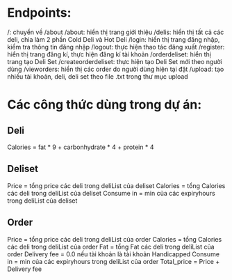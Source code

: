 # Endpoints:

/: chuyển về /about
/about: hiển thị trang giới thiệu
/delis: hiển thị tất cả các deli, chia làm 2 phần Cold Deli và Hot Deli
/login: hiển thị trang đăng nhập, kiểm tra thông tin đăng nhập
/logout: thực hiện thao tác đăng xuất
/register: hiển thị trang đăng kí, thực hiện đăng kí tài khoản
/orderdeliset: hiển thị trang tạo Deli Set
/createorderdeliset: thực hiện tạo Deli Set mới theo người dùng
/vieworders: hiển thị các order do người dùng hiện tại đặt
/upload: tạo nhiều tài khoản, deli, deli set theo file .txt trong thư mục upload

# Các công thức dùng trong dự án:

## Deli
Calories = fat * 9 + carbonhydrate * 4 + protein * 4

## Deliset
Price = tổng price các deli trong deliList của deliset
Calories = tổng Calories các deli trong deliList của deliset
Consume in = min của các expiryhours trong deliList của deliset

## Order
Price = tổng price các deli trong deliList của order
Calories = tổng Calories các deli trong deliList của order
Fat = tổng Fat các deli trong deliList của order
Delivery fee = 0.0 nếu tài khoản là tài khoản Handicapped
Consume in = min của các expiryhours trong deliList của order
Total_price = Price + Delivery fee


